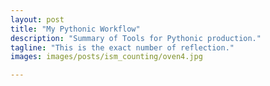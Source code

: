 ```yaml
---
layout: post
title: "My Pythonic Workflow"
description: "Summary of Tools for Pythonic production."
tagline: "This is the exact number of reflection."
images: images/posts/ism_counting/oven4.jpg

---
```


